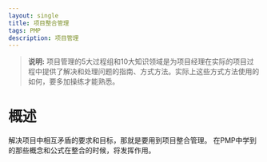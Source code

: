 ```yaml
---
layout: single
title: 项目整合管理
tags: PMP
description: 项目管理
---
```

>**说明:**
>项目管理的5大过程组和10大知识领域是为项目经理在实际的项目过程中提供了解决和处理问题的指南、方式方法。实际上这些方式方法使用的如何，要多加操练才能熟悉。

# 概述
解决项目中相互矛盾的要求和目标，那就是要用到项目整合管理。
在PMP中学到的那些概念和公式在整合的时候，将发挥作用。


